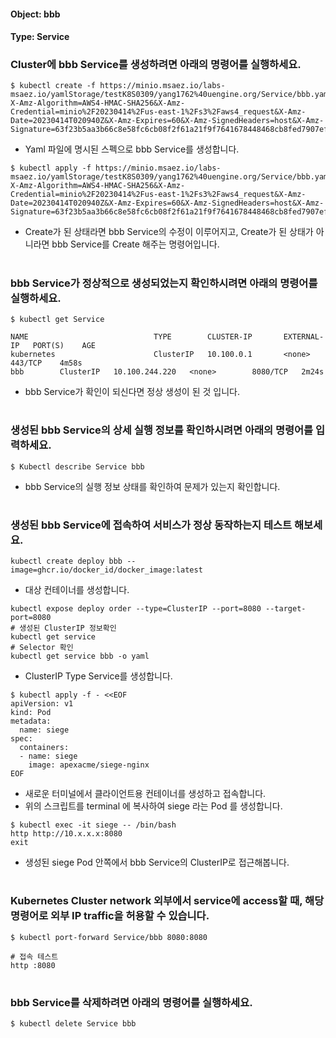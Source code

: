 
#### Object: bbb
#### Type: Service

### Cluster에 bbb Service를 생성하려면 아래의 명령어를 실행하세요.

```
$ kubectl create -f https://minio.msaez.io/labs-msaez.io/yamlStorage/testK8S0309/yang1762%40uengine.org/Service/bbb.yaml?X-Amz-Algorithm=AWS4-HMAC-SHA256&X-Amz-Credential=minio%2F20230414%2Fus-east-1%2Fs3%2Faws4_request&X-Amz-Date=20230414T020940Z&X-Amz-Expires=60&X-Amz-SignedHeaders=host&X-Amz-Signature=63f23b5aa3b66c8e58fc6cb08f2f61a21f9f7641678448468cb8fed7907efa9b
```
- Yaml 파일에 명시된 스펙으로 bbb Service를 생성합니다.  

```
$ kubectl apply -f https://minio.msaez.io/labs-msaez.io/yamlStorage/testK8S0309/yang1762%40uengine.org/Service/bbb.yaml?X-Amz-Algorithm=AWS4-HMAC-SHA256&X-Amz-Credential=minio%2F20230414%2Fus-east-1%2Fs3%2Faws4_request&X-Amz-Date=20230414T020940Z&X-Amz-Expires=60&X-Amz-SignedHeaders=host&X-Amz-Signature=63f23b5aa3b66c8e58fc6cb08f2f61a21f9f7641678448468cb8fed7907efa9b
```
- Create가 된 상태라면 bbb Service의 수정이 이루어지고, Create가 된 상태가 아니라면 bbb Service를 Create 해주는 명령어입니다.
#

### bbb Service가 정상적으로 생성되었는지 확인하시려면 아래의 명령어를 실행하세요.

```
$ kubectl get Service

NAME                            TYPE        CLUSTER-IP       EXTERNAL-IP   PORT(S)    AGE
kubernetes                      ClusterIP   10.100.0.1       <none>        443/TCP    4m58s
bbb        ClusterIP   10.100.244.220   <none>        8080/TCP   2m24s

```
- bbb Service가 확인이 되신다면 정상 생성이 된 것 입니다.
#

### 생성된 bbb Service의 상세 실행 정보를 확인하시려면 아래의 명령어를 입력하세요.

```
$ Kubectl describe Service bbb
```
- bbb Service의 실행 정보 상태를 확인하여 문제가 있는지 확인합니다.
#

### 생성된 bbb Service에 접속하여 서비스가 정상 동작하는지 테스트 해보세요.

```
kubectl create deploy bbb --image=ghcr.io/docker_id/docker_image:latest
```
- 대상 컨테이너를 생성합니다.  

```
kubectl expose deploy order --type=ClusterIP --port=8080 --target-port=8080
# 생성된 ClusterIP 정보확인
kubectl get service 
# Selector 확인
kubectl get service bbb -o yaml
```
- ClusterIP Type Service를 생성합니다.

```
$ kubectl apply -f - <<EOF
apiVersion: v1
kind: Pod
metadata:
  name: siege
spec:
  containers:
  - name: siege
    image: apexacme/siege-nginx
EOF
```
- 새로운 터미널에서 클라이언트용 컨테이너를 생성하고 접속합니다.
- 위의 스크립트를 terminal 에 복사하여 siege 라는 Pod 를 생성합니다.  

```
$ kubectl exec -it siege -- /bin/bash
http http://10.x.x.x:8080
exit
```
- 생성된 siege Pod 안쪽에서 bbb Service의 ClusterIP로 접근해봅니다.
#

### Kubernetes Cluster network 외부에서 service에 access할 때, 해당 명령어로 외부 IP traffic을 허용할 수 있습니다.

```
$ kubectl port-forward Service/bbb 8080:8080

# 접속 테스트
http :8080
```
#

### bbb Service를 삭제하려면 아래의 명령어를 실행하세요.

```
$ kubectl delete Service bbb
```
#

